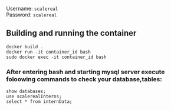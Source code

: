 Username: ```scalereal```<br>
Password: ```scalereal```

<h2>Building and running the container</h2>

```docker build .```<br>
```docker run -it container_id bash```<br>
```sudo docker exec -it container_id bash```<br>
### After entering bash and starting mysql server execute foloowing commands to check your database,tables:
```show databases;```<br>
```use scalerealInterns;```<br>
```select * from internData;```


